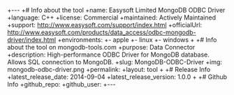 +---
+# Info about the tool
+name: Easysoft Limited MongoDB ODBC Driver
+language: C++
+license: Commercial
+maintained: Actively Maintained
+support: http://www.easysoft.com/support/index.html
+officialUrl: http://www.easysoft.com/products/data_access/odbc-mongodb-driver/index.html
+environments:
+- apple
+- linux
+- windows
+
+# Info about the tool on mongodb-tools.com
+purpose: Data Connector
+description: High-performance ODBC Driver for MongoDB database. Allows SQL connection to MongoDB.
+slug: MongoDB-ODBC-Driver
+img: mongodb-odbc-driver.png
+permalink:
+layout: tool
+
+# Release Info
+latest_release_date: 2014-09-04
+latest_release_version: 1.0.0
+
+# Github Info
+github_repo:
+github_user:
+---
